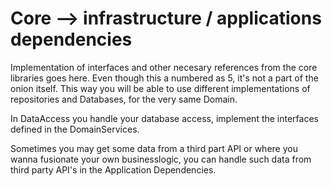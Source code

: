 
Core --> infrastructure / applications dependencies
=====================

Implementation of interfaces and other necesary references from the core libraries goes here. Even though this a numbered as 5,
it's not a part of the onion itself. This way you will be able to use different implementations of repositories and Databases,
for the very same Domain.

In DataAccess you handle your database access, implement the interfaces defined in the DomainServices.

Sometimes you may get some data from a third part API or where you wanna fusionate your own businesslogic,
you can handle such data from third party API's in the Application Dependencies.
